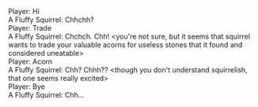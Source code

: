 Player: Hi  
A Fluffy Squirrel: Chhchh?  
Player: Trade  
A Fluffy Squirrel: Chchch. Chh! <you're not sure, but it seems that squirrel wants to trade your valuable acorns for useless stones that it found and considered uneatable>  
Player: Acorn  
A Fluffy Squirrel: Chh? Chhh?? <though you don't understand squirrelish, that one seems really excited>  
Player: Bye  
A Fluffy Squirrel: Chh...  
